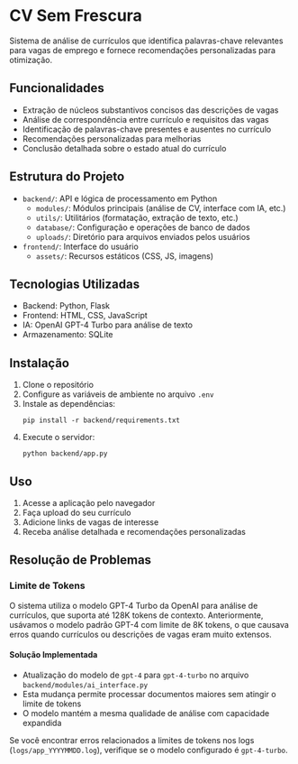 # CV Sem Frescura

Sistema de análise de currículos que identifica palavras-chave relevantes para vagas de emprego e fornece recomendações personalizadas para otimização.

## Funcionalidades

- Extração de núcleos substantivos concisos das descrições de vagas
- Análise de correspondência entre currículo e requisitos das vagas
- Identificação de palavras-chave presentes e ausentes no currículo
- Recomendações personalizadas para melhorias
- Conclusão detalhada sobre o estado atual do currículo

## Estrutura do Projeto

- `backend/`: API e lógica de processamento em Python
  - `modules/`: Módulos principais (análise de CV, interface com IA, etc.)
  - `utils/`: Utilitários (formatação, extração de texto, etc.)
  - `database/`: Configuração e operações de banco de dados
  - `uploads/`: Diretório para arquivos enviados pelos usuários
- `frontend/`: Interface do usuário
  - `assets/`: Recursos estáticos (CSS, JS, imagens)

## Tecnologias Utilizadas

- Backend: Python, Flask
- Frontend: HTML, CSS, JavaScript
- IA: OpenAI GPT-4 Turbo para análise de texto
- Armazenamento: SQLite

## Instalação

1. Clone o repositório
2. Configure as variáveis de ambiente no arquivo `.env`
3. Instale as dependências:
   ```
   pip install -r backend/requirements.txt
   ```
4. Execute o servidor:
   ```
   python backend/app.py
   ```

## Uso

1. Acesse a aplicação pelo navegador
2. Faça upload do seu currículo
3. Adicione links de vagas de interesse
4. Receba análise detalhada e recomendações personalizadas

## Resolução de Problemas

### Limite de Tokens

O sistema utiliza o modelo GPT-4 Turbo da OpenAI para análise de currículos, que suporta até 128K tokens de contexto. Anteriormente, usávamos o modelo padrão GPT-4 com limite de 8K tokens, o que causava erros quando currículos ou descrições de vagas eram muito extensos.

#### Solução Implementada

- Atualização do modelo de `gpt-4` para `gpt-4-turbo` no arquivo `backend/modules/ai_interface.py`
- Esta mudança permite processar documentos maiores sem atingir o limite de tokens
- O modelo mantém a mesma qualidade de análise com capacidade expandida

Se você encontrar erros relacionados a limites de tokens nos logs (`logs/app_YYYYMMDD.log`), verifique se o modelo configurado é `gpt-4-turbo`.

